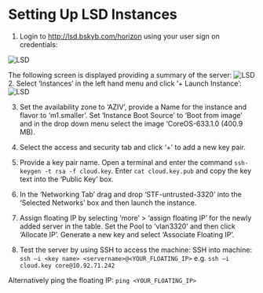 # Setting Up LSD Instances

1. Login to http://lsd.bskyb.com/horizon using your user sign on credentials:

<img src="https://github.com/sky-uk/stf/blob/master/res/sky/image07.png?raw=true" alt="LSD">

The following screen is displayed providing a summary of the server:
<img src="https://github.com/sky-uk/stf/blob/master/res/sky/image06.png" alt="LSD">
2. Select ‘Instances’ in the left hand menu and click ‘+ Launch Instance’:
<img src="https://github.com/sky-uk/stf/blob/master/res/sky/res/sky/image11.png" alt="LSD">

3. Set the availability zone to ‘AZIV’, provide a Name for the instance and flavor to ‘m1.smaller’. Set ‘Instance Boot Source’ to ‘Boot from image’ and in the drop down menu select the image ‘CoreOS-633.1.0 (400.9 MB).


4. Select the access and security tab and click ‘+’ to add a new key pair. 

5. Provide a key pair name. Open a terminal and enter the command `ssh-keygen -t rsa -f cloud.key`. Enter `cat cloud.key.pub` and copy the key text into the ‘Public Key’ box.

6. In the ‘Networking Tab’ drag and drop ‘STF-untrusted-3320’ into the ‘Selected Networks’ box and then launch the instance.

7. Assign floating IP by selecting ‘more’ > ‘assign floating IP’ for the newly added server in the table. Set the Pool to ‘vlan3320’ and then click ‘Allocate IP’.  Generate a new key and select ‘Associate Floating IP’.

8. Test the server by using SSH to access the machine:
SSH into machine: `ssh –i <key name> <servername>@<YOUR_FLOATING_IP>`
 e.g.  `ssh –i cloud.key core@10.92.71.242`

Alternatively ping the floating IP: `ping <YOUR_FLOATING_IP>`
